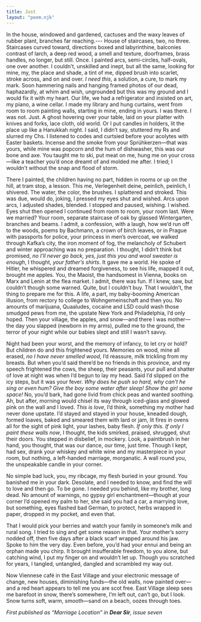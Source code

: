 ```yaml
---
title: Just
layout: "poem.njk"
---
```


In the house, windowed and gardened, cactuses and the waxy leaves of rubber plant, branches far reaching.--- House of staircases, two, no three. Staircases curved toward, directions boxed and labyrinthine, balconies contrast of larch, a deep red wood, a smell and texture, doorframes, brass handles, no longer, but still. Once. I painted arcs, semi-circles, half-ovals, one over another. I couldn’t, unskilled and inept, but all the same, looking for mine, my, the place and shade, a tint of me, dipped brush into scarlet, stroke across, and on and over. *I need this*, a solution, a cure, to mark my mark. Soon hammering nails and hanging framed photos of our dead, haphazardly, at whim and wish, ungrounded but this was my ground and I would fix it with my heart. Our life, we had a refrigerator and insisted on art, my piano, a wine cellar. I made my library and hung curtains, went from room to room painting walls, starting in mine, ending in yours. I was there. I was not. Just. A ghost hovering over your table, laid on your platter with knives and forks, lace cloth, old world. Or I put candles in holders, lit the place up like a Hanukkah night. I said, I didn’t say, stuttered my Rs and slurred my Chs. I listened to codes and curtsied before your acolytes with Easter baskets. Incense and the smoke from your Sprühkerzen—that was yours, while mine was popcorn and the hum of dishwasher, this was our bone and axe. You taught me to ski, put meat on me, hung me on your cross—like a teacher you’d once dreamt of and molded me after. I tried; I wouldn’t without the snap and flood of storm.

There I painted, the children having no part, hidden in rooms or up on the hill, at tram stop, a lesson. This me, Verlegenheit deine, peinlich, peinlich, I shivered. The water, the color, the brushes. I splattered and stroked. This was due, would do, joking, I pressed my eyes shut and wished. Arcs upon arcs, I adjusted shades, blended. I stopped and paused, wishing. I wished. Eyes shut then opened I continued from room to room, your room last. Were we married? Your room, separate staircase of oak by glassed Wintergarten, branches and beams.
I admit, a confession, with a laugh, how we’d run off to the woods, poems by Bachmann, a crown of birch leaves, or in Prague with passports for police, your princess in men’s overcoat, we walked through Kafka’s city, the iron moment of fog, the melancholy of Schubert and winter approaching was no preparation. I thought, I didn’t think but promised, *no I’ll never go back, yes, just this you and wool sweater is enough*, I thought, *your father’s shirts*. It gave me a world. He spoke of Hitler, he whispered and dreamed forgiveness, to see his life, mapped it out, brought me apples. You, the Maoist, the handsomest in Vienna, books on Marx and Lenin at the flea market. I admit, there was fun. If I knew, saw, but couldn’t though some warned. Quite, but I couldn’t buy. That I wouldn’t, the thing to prepare me for this. A life, a part, my baby-booming American illusion, from rectory to college to Wohngemeinschaft and then you. No amounts of marijuana, Quaaludes, cocaine and LSD could wash those smudged pews from me, the upstate New York and Philadelphia, I’d only hoped. Then your village, the apples, and snow—and there I was mother—the day you slapped (newborn in my arms), pulled me to the ground, the terror of your night while our babies slept and still I wasn’t savvy.

Night had been your worst, and the memory of infancy, to let cry or hold? But children do and this frightened yours. Memories on wood, mine all erased, *no I have never smelled wood*, I’d reassure, milk trickling from my breasts. But when you’d said there’d be no friends in this province, and my speech frightened the cows, the sheep, their peasants, your pull and shatter of love at night was when I’d begun to lay my head. Said I’d slipped on the icy steps, but it was your fever. *Why does he push so hard, why can’t he sing or even hum? Give the boy some water after sleep! Show the girl some space!* No, you’d bark, had gone livid from chick peas and wanted soothing. Ah, but after, morning would chisel its way through iced-glass and glowed pink on the wall and I loved. *This is love*, I’d think, something my mother had never done upstate. I’d stayed and stayed in your house, kneaded dough, formed loaves, baked and smeared them with lard or jam, lit fires in ovens all for the sight of pink light, your lashes, baby flesh. *If only this. If only I paint these walls now*, I thought, the kids smirked, praised, shrugged, shut their doors. You stepped in disbelief, in mockery. Look, a paintbrush in her hand, you thought, that was our dance, our time, just time. Though I kept, had sex, drank your whiskey and white wine and my masterpiece in your room, but nothing, a left-handed marriage, morganatic. A wall round you, the unspeakable candle in your corner.

No simple bad luck, you, my ribcage, my flesh buried in your ground. You banished me in your dark. Desolate, and I needed to know, and find the will to love and then go. To be gone. I needed you behind, like my brother, long dead. No amount of warnings, no gypsy girl enchantment—though at your corner I’d opened my palm to her, she said you had a car, a marrying love, but something, eyes flashed bad German, to protect, herbs wrapped in paper, dropped in my pocket, and even that.

That I would pick your berries and watch your family in someone’s milk and rural song. I tried to sing and get some reason in that. Your mother’s sorry nodded off, then five days after a black scarf wrapped around his jaw. Spoke to him the very day. Even before, you’d had your ennui and being an orphan made you chirp. It brought insufferable freedom, to you alone, but catching wind, I put my finger on and wouldn’t let up. Though you scratched for years, I tangled, untangled, dangled and scrambled my way out.

Now Viennese café in the East Village and your electronic message of change, new houses, diminishing funds—the old walls, now painted over—and a red heart appears to tell me you are scot free. East Village sleep sees me barefoot in snow, there’s somewhere, I’m left out, can’t go, but I look. Snow turns soft, warm, smooth—sand on a beach, oozes through toes.

 _First published as “Marriage Location” in **Dear Sir**, issue seven_